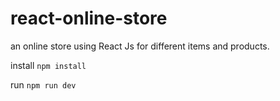# react-online-store


an online store using React Js for different items and products.

install
``` npm install ```

run
``` npm run dev ```


